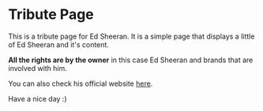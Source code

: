 # Tribute Page

This is a tribute page for Ed Sheeran. It is a simple page that displays a little of Ed Sheeran and it's content.

**All the rights are by the owner** in this case Ed Sheeran and brands that are involved with him.

You can also check his official website [here](https://www.edsheeran.com/).

Have a nice day :)
